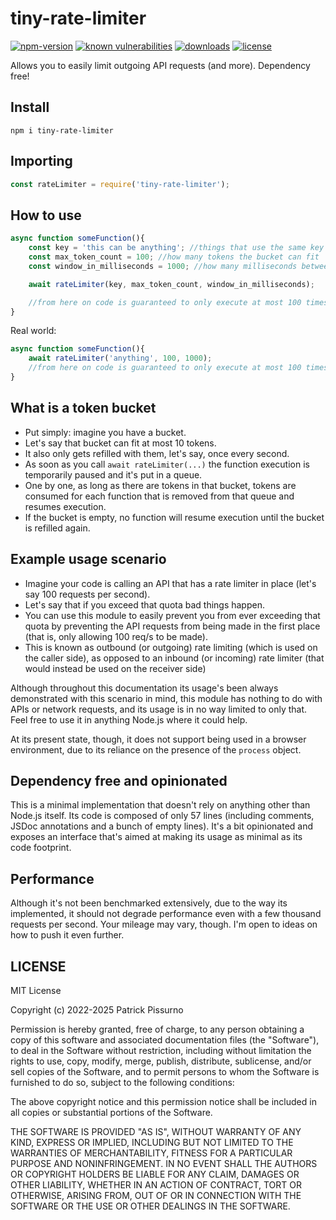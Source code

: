 # tiny-rate-limiter
[![npm-version](https://img.shields.io/npm/v/tiny-rate-limiter.svg)](https://www.npmjs.com/package/tiny-rate-limiter)
[![known vulnerabilities](https://snyk.io/test/github/patrickpissurno/tiny-rate-limiter/badge.svg)](https://snyk.io/test/github/patrickpissurno/tiny-rate-limiter)
[![downloads](https://img.shields.io/npm/dt/tiny-rate-limiter.svg)](https://www.npmjs.com/package/tiny-rate-limiter)
[![license](https://img.shields.io/github/license/patrickpissurno/tiny-rate-limiter.svg?maxAge=1800)](https://github.com/patrickpissurno/tiny-rate-limiter/blob/master/LICENSE)

Allows you to easily limit outgoing API requests (and more). Dependency free!

## Install

```
npm i tiny-rate-limiter
```

## Importing

```js
const rateLimiter = require('tiny-rate-limiter');
```

## How to use

```js
async function someFunction(){
    const key = 'this can be anything'; //things that use the same key share the same bucket
    const max_token_count = 100; //how many tokens the bucket can fit
    const window_in_milliseconds = 1000; //how many milliseconds between each bucket refill

    await rateLimiter(key, max_token_count, window_in_milliseconds);

    //from here on code is guaranteed to only execute at most 100 times per second
}
```

Real world:

```js
async function someFunction(){
    await rateLimiter('anything', 100, 1000);
    //from here on code is guaranteed to only execute at most 100 times per second
}
```

## What is a token bucket

- Put simply: imagine you have a bucket.
- Let's say that bucket can fit at most 10 tokens.
- It also only gets refilled with them, let's say, once every second.
- As soon as you call `await rateLimiter(...)` the function execution is temporarily paused and it's put in a queue.
- One by one, as long as there are tokens in that bucket, tokens are consumed for each function that is removed from that queue and resumes execution.
- If the bucket is empty, no function will resume execution until the bucket is refilled again.

## Example usage scenario

- Imagine your code is calling an API that has a rate limiter in place (let's say 100 requests per second).
- Let's say that if you exceed that quota bad things happen.
- You can use this module to easily prevent you from ever exceeding that quota by preventing the API requests from being made in the first place (that is, only allowing 100 req/s to be made).
- This is known as outbound (or outgoing) rate limiting (which is used on the caller side), as opposed to an inbound (or incoming) rate limiter (that would instead be used on the receiver side)

Although throughout this documentation its usage's been always demonstrated with this scenario in mind, this module has nothing to do with APIs or network requests, and its usage is in no way limited to only that. Feel free to use it in anything Node.js where it could help.

At its present state, though, it does not support being used in a browser environment, due to its reliance on the presence of the `process` object.

## Dependency free and opinionated

This is a minimal implementation that doesn't rely on anything other than Node.js itself. Its code is composed of only 57 lines (including comments, JSDoc annotations and a bunch of empty lines). It's a bit opinionated and exposes an interface that's aimed at making its usage as minimal as its code footprint.

## Performance

Although it's not been benchmarked extensively, due to the way its implemented, it should not degrade performance even with a few thousand requests per second. Your mileage may vary, though. I'm open to ideas on how to push it even further.

## LICENSE

MIT License

Copyright (c) 2022-2025 Patrick Pissurno

Permission is hereby granted, free of charge, to any person obtaining a copy
of this software and associated documentation files (the "Software"), to deal
in the Software without restriction, including without limitation the rights
to use, copy, modify, merge, publish, distribute, sublicense, and/or sell
copies of the Software, and to permit persons to whom the Software is
furnished to do so, subject to the following conditions:

The above copyright notice and this permission notice shall be included in all
copies or substantial portions of the Software.

THE SOFTWARE IS PROVIDED "AS IS", WITHOUT WARRANTY OF ANY KIND, EXPRESS OR
IMPLIED, INCLUDING BUT NOT LIMITED TO THE WARRANTIES OF MERCHANTABILITY,
FITNESS FOR A PARTICULAR PURPOSE AND NONINFRINGEMENT. IN NO EVENT SHALL THE
AUTHORS OR COPYRIGHT HOLDERS BE LIABLE FOR ANY CLAIM, DAMAGES OR OTHER
LIABILITY, WHETHER IN AN ACTION OF CONTRACT, TORT OR OTHERWISE, ARISING FROM,
OUT OF OR IN CONNECTION WITH THE SOFTWARE OR THE USE OR OTHER DEALINGS IN THE
SOFTWARE.
